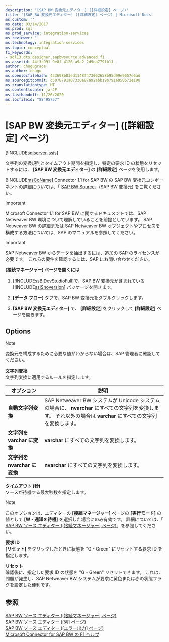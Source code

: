 ```yaml
---
description: '[SAP BW 変換元エディター] ([詳細設定] ページ)'
title: '[SAP BW 変換元エディター] ([詳細設定] ページ) | Microsoft Docs'
ms.custom: ''
ms.date: 03/14/2017
ms.prod: sql
ms.prod_service: integration-services
ms.reviewer: ''
ms.technology: integration-services
ms.topic: conceptual
f1_keywords:
- sql13.dts.designer.sapbwsource.advanced.f1
ms.assetid: 44f3c991-9e8f-4126-a9a2-2d9da779fb11
author: chugugrace
ms.author: chugu
ms.openlocfilehash: 433698b83ed1148f473062658b95d99e9657e6ad
ms.sourcegitcommit: c5078791a07330a87a92abb19b791e950672e198
ms.translationtype: HT
ms.contentlocale: ja-JP
ms.lasthandoff: 11/26/2020
ms.locfileid: "88495757"
---
```

# <a name="sap-bw-source-editor-advanced-page"></a>[SAP BW 変換元エディター] ([詳細設定] ページ)

[!INCLUDE[sqlserver-ssis](../../includes/applies-to-version/sqlserver-ssis.md)]


  文字列の変換規則とタイムアウト期間を指定し、特定の要求 ID の状態をリセットするには、 **[SAP BW 変換元エディター]** の **[詳細設定]** ページを使用します。  
  
 [!INCLUDE[msCoName](../../includes/msconame-md.md)] Connector 1.1 for SAP BW の SAP BW 変換元コンポーネントの詳細については、「 [SAP BW Source](../../integration-services/data-flow/sap-bw-source.md)」(SAP BW 変換元) をご覧ください。  
  
> [!IMPORTANT]  
>  Microsoft Connector 1.1 for SAP BW に関するドキュメントでは、SAP Netweaver BW 環境について理解していることを前提としています。 SAP Netweaver BW の詳細または SAP Netweaver BW オブジェクトやプロセスを構成する方法については、SAP のマニュアルを参照してください。  
  
> [!IMPORTANT]  
>  SAP Netweaver BW からデータを抽出するには、追加の SAP のライセンスが必要です。 これらの要件を確認するには、SAP にお問い合わせください。  
  
 **[接続マネージャー] ページを開くには**  
  
1.  [!INCLUDE[ssBIDevStudioFull](../../includes/ssbidevstudiofull-md.md)]で、SAP BW 変換元が含まれている [!INCLUDE[ssISnoversion](../../includes/ssisnoversion-md.md)] パッケージを開きます。  
  
2.  **[データ フロー]** タブで、SAP BW 変換元をダブルクリックします。  
  
3.  **[SAP BW 変換元エディター]** で、 **[詳細設定]** をクリックして **[詳細設定]** ページを開きます。  
  
## <a name="options"></a>Options  
  
> [!NOTE]  
>  変換元を構成するために必要な値がわからない場合は、SAP 管理者に確認してください。  
  
 **文字列変換**  
 文字列変換に適用するルールを指定します。  
  
|オプション|説明|  
|------------|-----------------|  
|**自動文字列変換**|SAP Netweaver BW システムが Unicode システムの場合に、 **nvarchar** にすべての文字列を変換します。 それ以外の場合は **varchar** にすべての文字列を変換します。|  
|**文字列を varchar に変換**|**varchar** にすべての文字列を変換します。|  
|**文字列を nvarchar に変換**|**nvarchar** にすべての文字列を変換します。|  
  
 **タイムアウト (秒)**  
 ソースが待機する最大秒数を指定します。  
  
> [!NOTE]  
>  このオプションは、エディターの **[接続マネージャー]** ページの **[実行モード]** の値として **[W - 通知を待機]** を選択した場合にのみ有効です。 詳細については、「 [SAP BW ソース エディター ([接続マネージャー] ページ)](../../integration-services/data-flow/sap-bw-source-editor-connection-manager-page.md)」を参照してください。  
  
 **要求 ID**  
 **[リセット]** をクリックしたときに状態を "G - Green" にリセットする要求 ID を指定します。  
  
 **リセット**  
 確認後に、指定した要求 ID の状態を "G - Green" リセットできます。 これは、問題が発生し、SAP Netweaver BW システムが要求に黄色または赤の状態フラグを設定した便利です。  
  
## <a name="see-also"></a>参照  
 [SAP BW ソース エディター &#40;[接続マネージャー] ページ&#41;](../../integration-services/data-flow/sap-bw-source-editor-connection-manager-page.md)   
 [SAP BW ソース エディター ([列] ページ)](../../integration-services/data-flow/sap-bw-source-editor-columns-page.md)   
 [SAP BW ソース エディター &#40;[エラー出力] ページ&#41;](../../integration-services/data-flow/sap-bw-source-editor-error-output-page.md)   
 [Microsoft Connector for SAP BW の F1 ヘルプ](../../integration-services/microsoft-connector-for-sap-bw-f1-help.md)  
  
  
